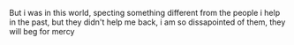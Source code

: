 But i was in this world, specting something different from the people i help in the past, but they didn't help me back, i am so dissapointed of them, they will
beg for mercy
